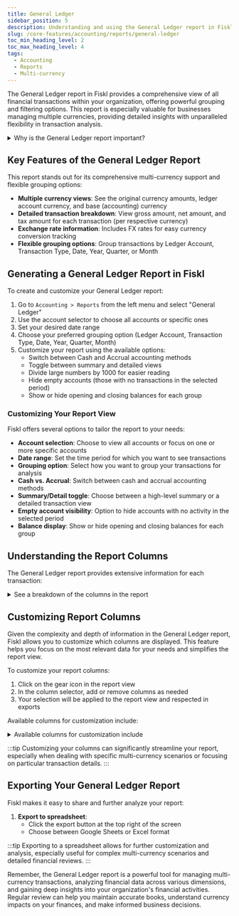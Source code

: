 ```yaml
---
title: General Ledger
sidebar_position: 5
description: Understanding and using the General Ledger report in Fiskl
slug: /core-features/accounting/reports/general-ledger
toc_min_heading_level: 2
toc_max_heading_level: 4
tags:
  - Accounting
  - Reports
  - Multi-currency
---
```


The General Ledger report in Fiskl provides a comprehensive view of all financial transactions within your organization, offering powerful grouping and filtering options. This report is especially valuable for businesses managing multiple currencies, providing detailed insights with unparalleled flexibility in transaction analysis.

<details>
<summary>Why is the General Ledger report important?</summary>

The General Ledger report is essential because it:

- Offers a detailed view of all transactions with flexible grouping options
- Provides multi-currency support at an unprecedented level of detail
- Helps track and analyze transactions across different dimensions (accounts, types, dates)
- Allows for in-depth financial analysis and reconciliation

</details>

## Key Features of the General Ledger Report

This report stands out for its comprehensive multi-currency support and flexible grouping options:

- **Multiple currency views**: See the original currency amounts, ledger account currency, and base (accounting) currency
- **Detailed transaction breakdown**: View gross amount, net amount, and tax amount for each transaction (per respective currency)
- **Exchange rate information**: Includes FX rates for easy currency conversion tracking
- **Flexible grouping options**: Group transactions by Ledger Account, Transaction Type, Date, Year, Quarter, or Month

## Generating a General Ledger Report in Fiskl

To create and customize your General Ledger report:

1. Go to `Accounting > Reports` from the left menu and select "General Ledger"
2. Use the account selector to choose all accounts or specific ones
3. Set your desired date range
4. Choose your preferred grouping option (Ledger Account, Transaction Type, Date, Year, Quarter, Month)
5. Customize your report using the available options:
   - Switch between Cash and Accrual accounting methods
   - Toggle between summary and detailed views
   - Divide large numbers by 1000 for easier reading
   - Hide empty accounts (those with no transactions in the selected period)
   - Show or hide opening and closing balances for each group

### Customizing Your Report View

Fiskl offers several options to tailor the report to your needs:

- **Account selection**: Choose to view all accounts or focus on one or more specific accounts
- **Date range**: Set the time period for which you want to see transactions
- **Grouping option**: Select how you want to group your transactions for analysis
- **Cash vs. Accrual**: Switch between cash and accrual accounting methods
- **Summary/Detail toggle**: Choose between a high-level summary or a detailed transaction view
- **Empty account visibility**: Option to hide accounts with no activity in the selected period
- **Balance display**: Show or hide opening and closing balances for each group

## Understanding the Report Columns

The General Ledger report provides extensive information for each transaction:

<details>
<summary>See a breakdown of the columns in the report</summary>

1. **Group**: The grouping category (e.g., Ledger Account, Transaction Type, Date)
2. **Date**: The date of the transaction
3. **Type**: The type of transaction (e.g., invoice, expense, transfer)
4. **Name**: The name of the client or vendor
5. **Category**: The category assigned to the transaction
6. **Description**: A brief description of the transaction

**For amounts, the report shows:**

1. **Gross amount**: Total transaction amount
2. **Net amount**: Amount excluding tax
3. **Tax amount**: Tax portion of the transaction

**Each of these amounts (Gross, Net, Tax) is shown in three currencies:**

- **Original currency**: The currency in which the transaction was originally recorded
- **Account currency**: The currency of the account (for revenue and expenses, this is the base currency)
- **Base currency**: Your company's base accounting currency

7. **Balance**: Running balance of the group (if enabled)
8. **Tax rate**: Applicable tax rate for the transaction
9. **FX rate**: Exchange rate between the base currency and account currency

</details>

## Customizing Report Columns

Given the complexity and depth of information in the General Ledger report, Fiskl allows you to customize which columns are displayed. This feature helps you focus on the most relevant data for your needs and simplifies the report view.

To customize your report columns:

1. Click on the gear icon in the report view
2. In the column selector, add or remove columns as needed
3. Your selection will be applied to the report view and respected in exports

Available columns for customization include:

<details>
<summary>Available columns for customization include</summary>

- Number
- Type
- Client/Vendor
- Description
- Gross Amount (Original Currency)
- Net Amount (Original Currency)
- Tax Amount (Original Currency)
- FX rate

</details>

:::tip
Customizing your columns can significantly streamline your report, especially when dealing with specific multi-currency scenarios or focusing on particular transaction details.
:::

## Exporting Your General Ledger Report

Fiskl makes it easy to share and further analyze your report:

1. **Export to spreadsheet**:
   - Click the export button at the top right of the screen
   - Choose between Google Sheets or Excel format

:::tip
Exporting to a spreadsheet allows for further customization and analysis, especially useful for complex multi-currency scenarios and detailed financial reviews.
:::

Remember, the General Ledger report is a powerful tool for managing multi-currency transactions, analyzing financial data across various dimensions, and gaining deep insights into your organization's financial activities. Regular review can help you maintain accurate books, understand currency impacts on your finances, and make informed business decisions.

